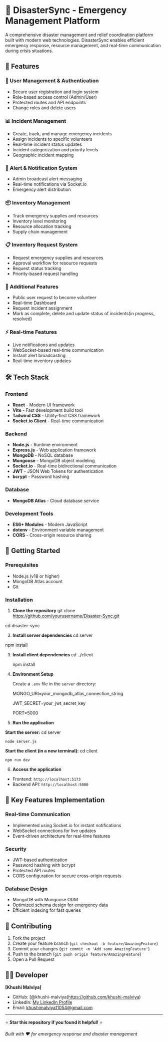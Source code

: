 # 🚨 DisasterSync - Emergency Management Platform

A comprehensive disaster management and relief coordination platform built with modern web technologies. DisasterSync enables efficient emergency response, resource management, and real-time communication during crisis situations.

## 🌟 Features

### 🔐 User Management & Authentication
- Secure user registration and login system
- Role-based access control (Admin/User)
- Protected routes and API endpoints
- Change roles and delete users

### 📊 Incident Management
- Create, track, and manage emergency incidents
- Assign incidents to specific volunteers
- Real-time incident status updates
- Incident categorization and priority levels
- Geographic incident mapping

### 🚨 Alert & Notification System
- Admin broadcast alert messaging
- Real-time notifications via Socket.io
- Emergency alert distribution

### 📦 Inventory Management
- Track emergency supplies and resources
- Inventory level monitoring
- Resource allocation tracking
- Supply chain management

### 📋 Inventory Request System
- Request emergency supplies and resources
- Approval workflow for resource requests
- Request status tracking
- Priority-based request handling

### 💬 Additional Features
- Public user request to become volunteer
- Real-time Dashboard
- Request incident assignment
- Mark as complete, delete and update status of incidents(in progress, resolved)
  
### ⚡ Real-time Features
- Live notifications and updates
- WebSocket-based real-time communication
- Instant alert broadcasting
- Real-time inventory updates

## 🛠️ Tech Stack

### Frontend
- **React** - Modern UI framework
- **Vite** - Fast development build tool
- **Tailwind CSS** - Utility-first CSS framework
- **Socket.io Client** - Real-time communication

### Backend
- **Node.js** - Runtime environment
- **Express.js** - Web application framework
- **MongoDB** - NoSQL database
- **Mongoose** - MongoDB object modeling
- **Socket.io** - Real-time bidirectional communication
- **JWT** - JSON Web Tokens for authentication
- **bcrypt** - Password hashing

### Database
- **MongoDB Atlas** - Cloud database service

### Development Tools
- **ES6+ Modules** - Modern JavaScript
- **dotenv** - Environment variable management
- **CORS** - Cross-origin resource sharing

## 🚀 Getting Started

### Prerequisites
- Node.js (v18 or higher)
- MongoDB Atlas account
- Git

### Installation

1. **Clone the repository**
  git clone https://github.com/yourusername/Disaster-Sync.git

  cd disaster-sync


3. **Install server dependencies**
  cd server

  npm install


3. **Install client dependencies**
   cd ../client

   npm install


4. **Environment Setup**

   Create a `.env` file in the `server` directory:

   MONGO_URI=your_mongodb_atlas_connection_string

   JWT_SECRET=your_jwt_secret_key

   PORT=5000


5. **Run the application**

  **Start the server:**
    cd server

    node server.js


  **Start the client (in a new terminal):**
    cd client

    npm run dev


6. **Access the application**
- Frontend: `http://localhost:5173`
- Backend API: `http://localhost:5000`

## 🔧 Key Features Implementation

### Real-time Communication
- Implemented using Socket.io for instant notifications
- WebSocket connections for live updates
- Event-driven architecture for real-time features

### Security
- JWT-based authentication
- Password hashing with bcrypt
- Protected API routes
- CORS configuration for secure cross-origin requests

### Database Design
- MongoDB with Mongoose ODM
- Optimized schema design for emergency data
- Efficient indexing for fast queries

## 🤝 Contributing

1. Fork the project
2. Create your feature branch (`git checkout -b feature/AmazingFeature`)
3. Commit your changes (`git commit -m 'Add some AmazingFeature'`)
4. Push to the branch (`git push origin feature/AmazingFeature`)
5. Open a Pull Request


## 👨‍💻 Developer

**[Khushi Malviya]**
- GitHub: [@khushi-malviya(https://github.com/khushi-malviya)
- LinkedIn: [My LinkedIn Profile](https://www.linkedin.com/in/khushi-malviya-72308a20b/)
- Email: khushimalviya11054@gmail.com

---

⭐ **Star this repository if you found it helpful!** ⭐

*Built with ❤️ for emergency response and disaster management*
